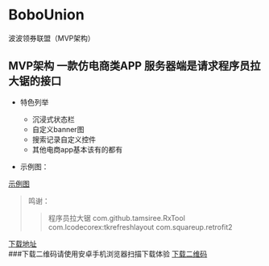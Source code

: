 # BoboUnion
波波领券联盟（MVP架构）

## MVP架构 一款仿电商类APP 服务器端是请求程序员拉大锯的接口

* 特色列举
    * 沉浸式状态栏
    * 自定义banner图
    * 搜索记录自定义控件
    * 其他电商app基本该有的都有

* 示例图：

[示例图](https://raw.githubusercontent.com/leonInShanghai/BoboUnion/master/otherPicture/dome.gif)

>鸣谢：
>>程序员拉大锯
>>com.github.tamsiree.RxTool
>>com.lcodecorex:tkrefreshlayout
>>com.squareup.retrofit2

<a href="https://github.com/leonInShanghai/BoboUnion/blob/master/app/release/app-release.apk">下载地址</a>
<br/>
###下载二维码请使用安卓手机浏览器扫描下载体验
[下载二维码](https://raw.githubusercontent.com/leonInShanghai/BoboUnion/master/otherPicture/downloadQRcode.png)